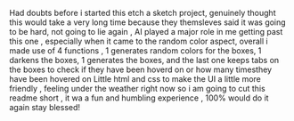 Had doubts before i started this etch a sketch project, genuinely thought this would take a very long time  because they themsleves said it was going to be hard, not going to lie again , AI played a major role in me getting past this one , especially when it came to the random color aspect,
overall i made use of 4 functions , 1 generates random colors for the boxes, 1 darkens the boxes, 1 generates the boxes, and the last one keeps tabs on the boxes to check if they have been hoverd on or how many timesthey have been hovered on 
Little html and css to make the UI a little more friendly , feeling under the weather right now so i am going to cut this readme short , it wa a fun and humbling experience , 100% would do it again 
stay blessed!
